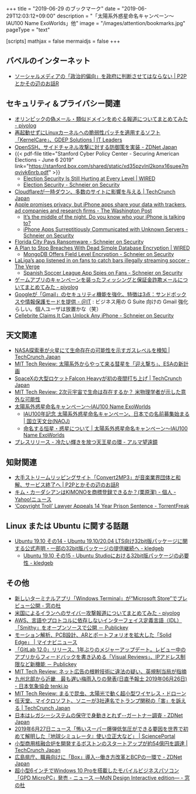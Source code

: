 +++
title = "2019-06-29 のブックマーク"
date =  "2019-06-29T12:03:12+09:00"
description = "「太陽系外惑星命名キャンペーン〜IAU100 Name ExoWorlds」他"
image = "/images/attention/bookmarks.jpg"
pageType = "text"

[scripts]
  mathjax = false
  mermaidjs = false
+++

## バベルのインターネット

- [ソーシャルメディアの「政治的偏向」を政府に判断させてはならない | P2Pとかその辺のお話R](https://p2ptk.org/freedom-of-speech/2152)

## セキュリティ＆プライバシー関連

- [オリンピックの偽メール・類似ドメインをめぐる報道についてまとめてみた - piyolog](https://piyolog.hatenadiary.jp/entry/2019/06/24/063000)
- [再起動せずにLinuxカーネルへの脆弱性パッチを適用するソフト「KernelCare」、GDEP Solutions | IT Leaders](https://it.impressbm.co.jp/articles/-/18130)
- [OpenSSH、サイドチャネル攻撃に対する防御策を実装 - ZDNet Japan](https://japan.zdnet.com/article/35138898/)
- {{< pdf-file title="Stanford Cyber Policy Center - Securing American Elections - June 6 2019" link="https://stanford.box.com/shared/static/xd35pzvlnl2konx16suee7mqvjvk6nrb.pdf" >}}
    - [Election Security Is Still Hurting at Every Level | WIRED](https://www.wired.com/story/election-security-2020/)
    - [Election Security - Schneier on Security](https://www.schneier.com/blog/archives/2019/06/election_securi_3.html)
- [Cloudflareが一時ダウン、多数のサイトに影響を与える  |  TechCrunch Japan](https://techcrunch.com/2019/06/24/cloudflare-outage-affecting-numerous-sites-on-monday-am/)
- [Apple promises privacy, but iPhone apps share your data with trackers, ad companies and research firms - The Washington Post](https://www.washingtonpost.com/technology/2019/05/28/its-middle-night-do-you-know-who-your-iphone-is-talking/)
    - [It’s the middle of the night. Do you know who your iPhone is talking to?](https://www.msn.com/en-us/news/technology/its-the-middle-of-the-night-do-you-know-who-your-iphone-is-talking-to/ar-AAC1Wvl)
    - [iPhone Apps Surreptitiously Communicated with Unknown Servers - Schneier on Security](https://www.schneier.com/blog/archives/2019/06/iphone_apps_sur.html)
- [Florida City Pays Ransomware - Schneier on Security](https://www.schneier.com/blog/archives/2019/06/florida_city_pa.html)
- [A Plan to Stop Breaches With Dead Simple Database Encryption | WIRED](https://www.wired.com/story/field-level-encryption-databases-mongobd/)
    - [MongoDB Offers Field Level Encryption - Schneier on Security](https://www.schneier.com/blog/archives/2019/06/mongodb_offers_.html)
- [LaLiga’s app listened in on fans to catch bars illegally streaming soccer - The Verge](https://www.theverge.com/2019/6/12/18662968/la-liga-app-illegal-soccer-streaming-fine)
    - [Spanish Soccer League App Spies on Fans - Schneier on Security](https://www.schneier.com/blog/archives/2019/06/spanish_soccer_.html)
- [ゲームアプリのキャンペーンを装ったフィッシングと保証金詐欺メールについてまとめてみた - piyolog](https://piyolog.hatenadiary.jp/entry/2019/06/28/070052)
- [Googleが「Gmail」のセキュリティ機能を強化、特徴は3点：サンドボックスや情報保護モードを提供 - ＠IT](https://www.atmarkit.co.jp/ait/articles/1906/27/news047.html) : ビジネス用の G Suite 向けの Gmail 強化らしい。個人ユーザは放置かな（笑）
- [Cellebrite Claims It Can Unlock Any iPhone - Schneier on Security](https://www.schneier.com/blog/archives/2019/06/cellebrite_clai.html)

## 天文関連

- [NASA探索車が火星にて生命存在の可能性を示すガスレベルを検知  |  TechCrunch Japan](https://techcrunch.com/2019/06/23/nasas-curiosity-rover-finds-levels-of-gas-on-mars-that-could-suggest-possibility-of-life/)
- [MIT Tech Review: 太陽系外からやって来る彗星を「迎え撃ち」、ESAの新計画](https://www.technologyreview.jp/nl/were-going-to-hunt-down-a-comet-coming-from-outside-our-solar-system/)
- [SpaceXの大型ロケットFalcon Heavyが初の夜間打ち上げ  |  TechCrunch Japan](https://techcrunch.com/2019/06/24/watch-spacexs-spectacular-first-falcon-heavy-night-launch-live/)
- [MIT Tech Review: 2次元宇宙で生命は存在するか？ 米物理学者が示した意外な可能性](https://www.technologyreview.jp/s/148723/life-could-exist-in-a-2d-universe-according-to-physics-anyway/)
- [太陽系外惑星命名キャンペーン〜IAU100 Name ExoWorlds](https://prc.nao.ac.jp/iau/exoworlds2019/)
    - [IAU100年記念 太陽系外惑星命名キャンペーン、日本での名前募集始まる | 国立天文台(NAOJ)](https://www.nao.ac.jp/news/topics/2019/20190628-nameexoworlds.html)
    - [命名する恒星・惑星について | 太陽系外惑星命名キャンペーン〜IAU100 Name ExoWorlds](https://prc.nao.ac.jp/iau/exoworlds2019/hd145457.html)
- [プレスリリース - 冷たい輝きを放つ天王星の環 - アルマ望遠鏡](https://alma-telescope.jp/news/press/uranus-201906)

## 知財関連

- [大手ストリームリッピングサイト「Convert2MP3」が音楽業界団体と和解、サービス終了へ | P2Pとかその辺のお話R](https://p2ptk.org/copyright/2162)
- [キム・カーダシアンはKIMONOを商標登録できるか？(栗原潔) - 個人 - Yahoo!ニュース](https://news.yahoo.co.jp/byline/kuriharakiyoshi/20190626-00131680/)
- [‘Copyright Troll’ Lawyer Appeals 14 Year Prison Sentence - TorrentFreak](https://torrentfreak.com/copyright-troll-lawyer-appeals-14-year-prison-sentence-190627/)

## Linux または Ubuntu に関する話題

- [Ubuntu 19.10 その14 - Ubuntu 19.10/20.04 LTS向け32bit版パッケージに関する公式声明・一部の32bit版パッケージの提供継続へ - kledgeb](https://kledgeb.blogspot.com/2019/06/ubuntu-1910-14-ubuntu-19102004.html)
    - [Ubuntu 19.10 その15 - Ubuntu Studioにおける32bit版パッケージの必要性 - kledgeb](https://kledgeb.blogspot.com/2019/06/ubuntu-1910-15-ubuntu-studio32bit.html)

## その他

- [新しいターミナルアプリ「Windows Terminal」が“Microsoft Store”でプレビュー公開 - 窓の杜](https://forest.watch.impress.co.jp/docs/news/1192081.html)
- [米国によるイランへのサイバー攻撃報道についてまとめてみた - piyolog](https://piyolog.hatenadiary.jp/entry/2019/06/24/183000)
- [AWS、言語やプロトコルに依存しないインターフェイス定義言語（IDL）「Smithy」をオープンソースで公開 － Publickey](https://www.publickey1.jp/blog/19/awsidlsmithy.html)
- [モーション解析、PCB設計、ARとポートフォリオを拡大した「Solid Edge」 | マイナビニュース](https://news.mynavi.jp/kikaku/20190618-842276/)
- [「GitLab 12.0」リリース、1年ぶりのメジャーアップデート。レビュー中のアプリからフィードバックを書き込める「Visual Reviews」、IPアドレス制限など新機能 － Publickey](https://www.publickey1.jp/blog/19/gitlab_1201visual_reviewsip.html)
- [MIT Tech Review: ネット広告の根幹技術に違法の疑い、英規制当局が指摘](https://www.technologyreview.jp/nl/the-online-advertising-industry-breaks-the-law-says-the-uks-data-watchdog/)
- [九州北部から近畿　最も遅い梅雨入りの発表(日直予報士 2019年06月26日) - 日本気象協会 tenki.jp](https://tenki.jp/forecaster/deskpart/2019/06/26/4833.html)
- [MIT Tech Review: まるで昆虫、太陽光で動く超小型ワイヤレス・ドローン](https://www.technologyreview.jp/nl/a-solar-powered-robot-bee-shows-how-insect-drones-may-take-flight/)
- [任天堂、マイクロソフト、ソニーが3社連名でトランプ関税の「害」を訴える  |  TechCrunch Japan](https://techcrunch.com/2019/06/26/nintendo-microsoft-and-sony-pen-letter-highlighting-harm-from-trum/)
- [日本はレガシーシステムの保守で身動きとれず--ガートナー調査 - ZDNet Japan](https://japan.zdnet.com/article/35139071/)
- [2019年6月27日ニュース「怖いスーパー爆弾低気圧ができる要因を世界で初めて解明した『地球シミュレータ』使い立正大など」 | SciencePortal](https://scienceportal.jst.go.jp/news/newsflash_review/newsflash/2019/06/20190627_01.html)
- [小型商用核融合炉を開発するボストンのスタートアップが約54億円を調達  |  TechCrunch Japan](https://techcrunch.com/2019/06/27/a-boston-startup-developing-a-nuclear-fusion-reactor-just-got-a-roughly-50-million-boost/)
- [広島県庁、職員向けに「Box」導入--働き方改革とBCPの一環で - ZDNet Japan](https://japan.zdnet.com/article/35139167/)
- [超小型6インチでWindows 10 Proを搭載したモバイルビジネスパソコン「GPD MicroPC」発売 - ニュース ―MdN Design Interactive edition― - 窓の杜](https://forest.watch.impress.co.jp/docs/serial/newsbymdn/1193078.html)
